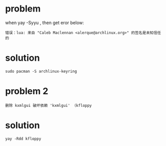 # problem
when yay -Syyu , then get eror below:
```
错误：lua: 来自 "Caleb Maclennan <alerque@archlinux.org>" 的签名是未知信任的
```
# solution
	sudo pacman -S archlinux-keyring

# problem 2
```
删除 kxmlgui 破坏依赖 'kxmlgui' （kfloppy 
```
# solution
	yay -Rdd kfloppy
